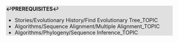 <div style="margin:2em; background-color: #e0e0e0;">

<strong>↩PREREQUISITES↩</strong>

 * Stories/Evolutionary History/Find Evolutionary Tree_TOPIC
 * Algorithms/Sequence Alignment/Multiple Alignment_TOPIC
 * Algorithms/Phylogeny/Sequence Inference_TOPIC

</div>

